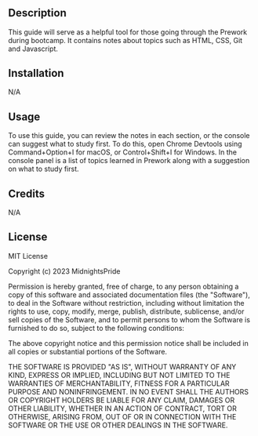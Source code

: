 # <Prework Study Guide Webpage>

## Description 
This guide will serve as a helpful tool for those going through the Prework during bootcamp. It contains notes about topics such as HTML, CSS, Git and Javascript.


## Installation 
N/A

## Usage 
To use this guide, you can review the notes in each section, or the console can suggest what to study first. To do this, open Chrome Devtools using Command+Option+I for macOS, or Control+Shift+I for Windows. In the console panel is a list of topics learned in Prework along with a suggestion on what to study first.

## Credits
N/A

## License
MIT License

Copyright (c) 2023 MidnightsPride

Permission is hereby granted, free of charge, to any person obtaining a copy
of this software and associated documentation files (the "Software"), to deal
in the Software without restriction, including without limitation the rights
to use, copy, modify, merge, publish, distribute, sublicense, and/or sell
copies of the Software, and to permit persons to whom the Software is
furnished to do so, subject to the following conditions:

The above copyright notice and this permission notice shall be included in all
copies or substantial portions of the Software.

THE SOFTWARE IS PROVIDED "AS IS", WITHOUT WARRANTY OF ANY KIND, EXPRESS OR
IMPLIED, INCLUDING BUT NOT LIMITED TO THE WARRANTIES OF MERCHANTABILITY,
FITNESS FOR A PARTICULAR PURPOSE AND NONINFRINGEMENT. IN NO EVENT SHALL THE
AUTHORS OR COPYRIGHT HOLDERS BE LIABLE FOR ANY CLAIM, DAMAGES OR OTHER
LIABILITY, WHETHER IN AN ACTION OF CONTRACT, TORT OR OTHERWISE, ARISING FROM,
OUT OF OR IN CONNECTION WITH THE SOFTWARE OR THE USE OR OTHER DEALINGS IN THE
SOFTWARE.
